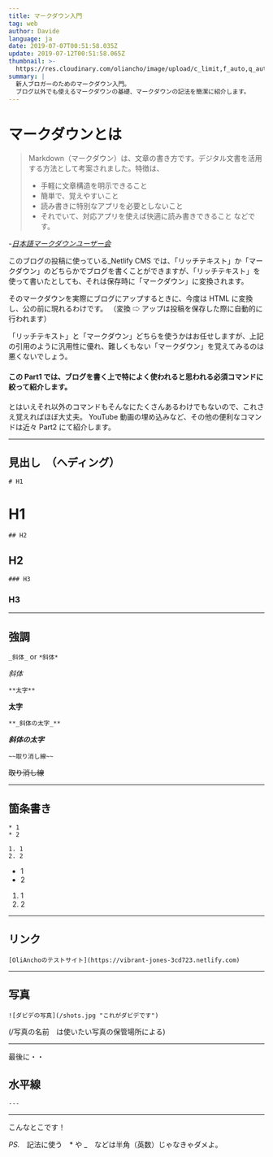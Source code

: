 ```yaml
---
title: マークダウン入門
tag: web
author: Davide
language: ja
date: 2019-07-07T00:51:58.035Z
update: 2019-07-12T00:51:58.065Z
thumbnail: >-
  https://res.cloudinary.com/oliancho/image/upload/c_limit,f_auto,q_auto,w_1800/v1563784575/bagushaus/baguspost/abc-accomplished-alphabet-48898.jpg
summary: |
  新人ブロガーのためのマークダウン入門。
  ブログ以外でも使えるマークダウンの基礎、マークダウンの記法を簡潔に紹介します。
---
```


# マークダウンとは

> Markdown（マークダウン）は、文章の書き方です。デジタル文書を活用する方法として考案されました。特徴は、
>
> - 手軽に文章構造を明示できること
> - 簡単で、覚えやすいこと
> - 読み書きに特別なアプリを必要としないこと
> - それでいて、対応アプリを使えば快適に読み書きできること
>   などです。

_\-[日本語マークダウンユーザー会](http://www.markdown.jp/what-is-markdown/)_

このブログの投稿に使っている\_Netlify CMS では、「リッチテキスト」か「マークダウン」のどちらかでブログを書くことができますが、「リッチテキスト」を使って書いたとしても、それは保存時に「マークダウン」に変換されます。

そのマークダウンを実際にブログにアップするときに、今度は HTML に変換し、公の前に現れるわけです。
（変換 ⇨ アップは投稿を保存した際に自動的に行われます）

「リッチテキスト」と「マークダウン」どちらを使うかはお任せしますが、上記の引用のように汎用性に優れ、難しくもない「マークダウン」を覚えてみるのは悪くないでしょう。

#### この Part1 では、ブログを書く上で特によく使われると思われる必須コマンドに絞って紹介します。

とはいえそれ以外のコマンドもそんなにたくさんあるわけでもないので、これさえ覚えればほぼ大丈夫。
YouTube 動画の埋め込みなど、その他の便利なコマンドは近々 Part2 にて紹介します。

---

## 見出し　（ヘディング）

`# H1`

# H1

`## H2`

## H2

`### H3`

### H3

---

## 強調

`_斜体_` or `*斜体*`

_斜体_

`**太字**`

**太字**

`**_斜体の太字_**`

_**斜体の太字**_

`~~取り消し線~~`

~~取り消し線~~

---

## 箇条書き

```
* 1
* 2

1. 1
2. 2
```

- 1
- 2

1. 1
2. 2

---

## リンク

`[OliAnchoのテストサイト](https://vibrant-jones-3cd723.netlify.com)`

<BagusLink src="/" title="OliAnchoのテストサイト"/>

---

## 写真

`![ダビデの写真](/shots.jpg "これがダビデです")`

<BagusImg src="shots.jpg" title="ダビデの写真"/>

(/写真の名前　は使いたい写真の保管場所による)

---

最後に・・

## 水平線

`---`

---

こんなとこです！

*PS.*　記法に使う　\* や \_　などは半角（英数）じゃなきゃダメよ。
